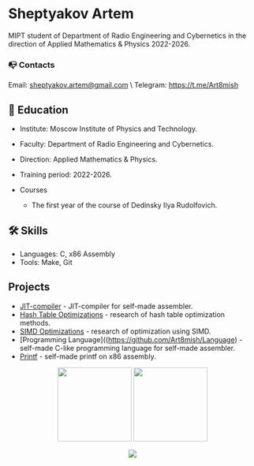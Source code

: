 # Sheptyakov Artem
MIPT student of Department of Radio Engineering and Cybernetics in the direction of Applied Mathematics & Physics 2022-2026.

### :mailbox_with_no_mail: Contacts
Email: sheptyakov.artem@gmail.com \\
Telegram: <a href='mailto:roman.https://t.me/Art8mish'>https://t.me/Art8mish</a>

## :microscope: Education
* Institute: Moscow Institute of Physics and Technology.
* Faculty: Department of Radio Engineering and Cybernetics.
* Direction: Applied Mathematics & Physics.
* Training period: 2022-2026.

* Courses
  - The first year of the course of Dedinsky Ilya Rudolfovich.

## 🛠 Skills
*   Languages: C, x86 Assembly
*   Tools: Make, Git

## Projects
*   [JIT-compiler](https://github.com/Art8mish/JIT-compiler) - JIT-compiler for self-made assembler.
*   [Hash Table Optimizations](https://github.com/javarushcommunity/javarush-telegrambot) - research of hash table optimization methods.
*   [SIMD Optimizations](https://github.com/Art8mish/SIMD) - research of optimization using SIMD.
*   [Programming Language]((https://github.com/Art8mish/Language) - self-made C-like programming language for self-made assembler.
*   [Printf](https://github.com/Art8mish/printf) - self-made printf on x86 assembly.

<p align='center'>
   <a href="https://github-readme-stats.vercel.app/api?username=Art8mish&show_icons=true&count_private=true"><img
           height=150
           src="https://github-readme-stats.vercel.app/api?username=Art8mish&show_icons=true&count_private=true"/></a>
   <a href="https://github.com/Art8mish/github-readme-stats"><img height=150
                                                                  src="https://github-readme-stats.vercel.app/api/top-langs/?username=Art8mish&layout=compact"/></a>
</p>

<p align='center'>
   <a href="https://t.me/Art8mish">
       <img src="https://img.shields.io/badge/Telegram-2CA5E0?style=for-the-badge&logo=telegram&logoColor=white"/>
   </a>
</p>
